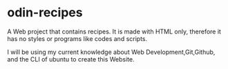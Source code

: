 # odin-recipes

A Web project that contains recipes. It is made with HTML only, therefore it has no styles or programs like codes and scripts.

I will be using my current knowledge about Web Development,Git,Github, and the CLI of ubuntu to create this Website.
